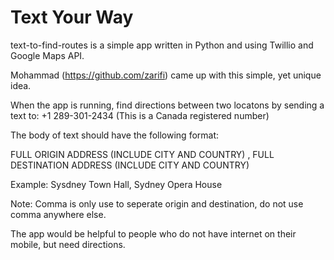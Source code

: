 # Text Your Way
text-to-find-routes is a simple app written in Python and using Twillio and Google Maps API. 

Mohammad (https://github.com/zarifi) came up with this simple, yet unique idea.

When the app is running, find directions between two locatons by sending a text to: +1 289-301-2434 (This is a Canada registered number)

The body of text should have the following format:

FULL ORIGIN ADDRESS (INCLUDE CITY AND COUNTRY) , FULL DESTINATION ADDRESS (INCLUDE CITY AND COUNTRY)

Example: Sysdney Town Hall, Sydney Opera House

Note: Comma is only use to seperate origin and destination, do not use comma anywhere else.

The app would be helpful to people who do not have internet on their mobile, but need directions.
